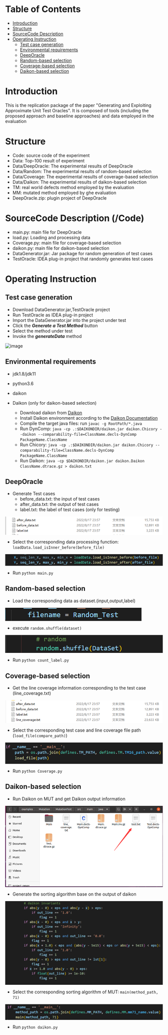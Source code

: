 # Table of Contents
- [Introduction](#introduction) 
- [Structure](#structure)
- [SourceCode Description](#sourcecode-description-code)
- [Operating Instruction](#operating-instruction)
    - [Test case generation](#test-case-generation)
    - [Environmental requirements](#environmental-requirements)
    - [DeepOracle](#deeporacle)
    - [Random-based selection](#random-based-selection)
    - [Coverage-based selection](#coverage-based-selection)
    - [Daikon-based selection](#daikon-based-selection)
# Introduction
This is the replication package of the paper "Generating and Exploiting Approximate Unit Test Oracles". It is composed of tools (including the proposed approach and baseline approaches) and  data employed in the evaluation
# Structure
- Code: source code of the experiment
- Data: Top-100 result of experiment
- Data/DeepOracle: The experimental results of DeepOracle
- Data/Random: The experimental results of random-based selection
- Data/Coverage: The experimental results of coverage-based selection
- Data/Daikon: The experimental results of daikon-based selection
- TM: real world defects method employed by the evaluation
- MM: mutated method employed by ghe evaluation
- DeepOracle.zip: plugin project of DeepOracle

# SourceCode Description (/Code)

- main.py: main file for DeepOracle
- load.py: Loading and processing data
- Coverage.py: main file for coverage-based selection
- daikon.py: main file for daikon-based selection
- DataGenerator.jar: Jar package for random generation of test cases
- TestOracle: IDEA plug-in project that randomly generates test cases
# Operating Instruction
## Test case generation
- Download DataGenerator.jar,TestOracle project
- Run TestOracle as IDEA plug-in project
- Import the DataGenerator.jar into the project under test
- Click the ***Generate a Test Method*** button
- Select the method under test  
- Invoke the ***generateData*** method

![image](https://github.com/DeepOracle/DeepOracle/blob/main/DeepOracle.gif)

## Environmental requirements
- jdk1.8/jdk11
- python3.6
- daikon

- Daikon (only for daikon-based selection)
    - Download daikon from [Daikon](http://plse.cs.washington.edu/daikon/download/)
    - Install Daikon environment according to the [Daikon Documentation](http://plse.cs.washington.edu/daikon/download/doc/daikon.html#Installing-Daikon)
    - Compile the target java files: run ```javac -g RootPath/*.java```
    - Run DynComp: ```java -cp .:$DAIKONDIR/daikon.jar daikon.Chicory --daikon --comparability-file=ClassName.decls-DynComp PackageName.ClassName```
    - Run Chicory: ```java -cp .:$DAIKONDIR/daikon.jar daikon.Chicory --comparability-file=ClassName.decls-DynComp PackageName.ClassName```
    - Run Daikon: ```java -cp $DAIKONDIR/daikon.jar daikon.Daikon ClassName.dtrace.gz > daikon.txt```

## DeepOracle
- Generate Test cases
    - before_data.txt: the input of test cases
    - after_data.txt: the output of test cases
    - label.txt: the label of test cases (only for testing)
<img src='./Fig/Data.jpg' align=center />

- Select the corresponding data processing function: ``` loadData.load_isInner_before(before_file)```
<img src='./Fig/LoadData.png' align=center />

- Run ```python main.py```

## Random-based selection
- Load the corresponding data as dataset.(input,output,label)
<img src='./Fig/RandomTest.jpg' align=center />

- execute ```random.shuffle(dataset)```
<img src='./Fig/Random.jpg' align=center />

- Run ```python count_label.py```

## Coverage-based selection
- Get the line coverage information corresponding to the test case (line_coverage.txt)
<img src='./Fig/Line.jpg' align=center />

- Select the corresponding test case and line coverage file path (```load_file(compare_path)```)
<img src='./Fig/Coverage.jpg' align=center />

- Run ```python Coverage.py```

## Daikon-based selection
- Run Daikon on MUT and get Daikon output information
<img src='./Fig/DaikonInfo.jpg' align=center />

- Generate the sorting algorithm base on the output of daikon
<img src='./Fig/Algorithm.png' align=center />

- Select the corresponding sorting algorithm of MUT: ```main(method_path, 71)```
<img src='./Fig/Daikon.jpg' align=center />

- Run ```python daikon.py```




